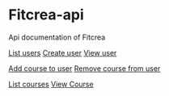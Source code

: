 # Fitcrea-api
Api documentation of Fitcrea


<a href="#" >List users</a>
<a href="#" >Create user</a>
<a href="#" >View user</a>

<a href="#" >Add course to user</a>
<a href="#" >Remove course from user</a>


<a href="#" >List courses</a>
<a href="#" >View Course</a>
